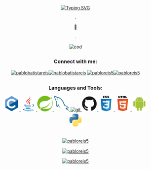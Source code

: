 <div align="center">
<a href="https://git.io/typing-svg"><img src="https://readme-typing-svg.herokuapp.com?font=Silkscreen&size=40&pause=1000&color=00CA6AFF&center=true&vCenter=true&width=1000&lines=Welcome+:);My+name+is+Pablo+Batista.;I+study+Information+Systems+at+UFOP." alt="Typing SVG" /></a>
<p>.</p>
<p>📂</p>
<p>.</p>
<img align="center" alt="cod" width="400" src="https://c.tenor.com/GfSX-u7VGM4AAAAM/coding.gif">
</div>



##

<h3 align="center">Connect with me:</h3>
<p align="center">
<a href="https://www.linkedin.com/in/pablobatreis/" target="blank"><img align="center" src="https://raw.githubusercontent.com/rahuldkjain/github-profile-readme-generator/master/src/images/icons/Social/linked-in-alt.svg" alt="pablobatistareis" height="40" width="50" /></a><a href="mailto:pabloreis2001@gmail.com?Body=Ol%E1%2C%20Pablo%21%20Vim%20pelo%20GitHub" target="blank"><img align="center" src="https://www.svgrepo.com/show/303161/gmail-icon-logo.svg" alt="pablobatistareis" height="40" width="40" /></a>
<a href="https://instagram.com/pabloreis5" target="blank"><img align="center" src="https://raw.githubusercontent.com/rahuldkjain/github-profile-readme-generator/master/src/images/icons/Social/instagram.svg" alt="pabloreis5" height="40" width="50" /></a><a href="https://github.com/pabloreis5" target="blank"><img align="center" src="https://raw.githubusercontent.com/rahuldkjain/github-profile-readme-generator/master/src/images/icons/Social/github.svg" alt="pabloreis5" height="40" width="50" /></a>
</p>

##

<h3 align="center">Languages and Tools:</h3>
<p align="center"> 
  <a href="https://www.cprogramming.com/" target="_blank" rel="noreferrer"> <img src="https://raw.githubusercontent.com/devicons/devicon/master/icons/c/c-original.svg" alt="c" width="50" height="50"/> </a> 
  <a href="https://www.java.com" target="_blank" rel="noreferrer"> <img src="https://raw.githubusercontent.com/devicons/devicon/master/icons/java/java-original.svg" alt="java" width="50" height="50"/> </a>
  <a href="" target="_blank" rel="noreferrer"> <img src="https://github.com/devicons/devicon/blob/master/icons/spring/spring-original.svg" alt="spring" width="50" height="50"/> </a>
  <a href="" target="_blank" rel="noreferrer"> <img src="https://github.com/devicons/devicon/blob/master/icons/mysql/mysql-original.svg" alt="mysql" width="50" height="50"/> </a>
  <a href="https://git-scm.com/" target="_blank" rel="noreferrer"> <img src="https://www.vectorlogo.zone/logos/git-scm/git-scm-icon.svg" alt="git" width="50" height="50"/> </a>
  <a href="" target="_blank" rel="noreferrer"> <img src="https://github.com/devicons/devicon/blob/master/icons/github/github-original.svg" alt="git" width="50" height="50"/> </a>
  <a href="" target="_blank" rel="noreferrer"> <img src="https://raw.githubusercontent.com/devicons/devicon/master/icons/css3/css3-original-wordmark.svg" alt="css3" width="50" height="50"/> </a>  
  <a href="https://www.w3.org/html/" target="_blank" rel="noreferrer"> <img src="https://raw.githubusercontent.com/devicons/devicon/master/icons/html5/html5-original-wordmark.svg" alt="html5" width="50" height="50"/> </a>
  <a href="https://developer.android.com" target="_blank" rel="noreferrer"> <img src="https://github.com/devicons/devicon/blob/master/icons/android/android-plain.svg" alt="android" width="50" height="50"/> </a>
  <a href="" target="_blank" rel="noreferrer"> <img src="https://github.com/devicons/devicon/blob/master/icons/python/python-original.svg" alt="python" width="50" height="50"/>
  
</p>

##

<div align="center">
  <p><img align="center" src="https://github-readme-stats.vercel.app/api/top-langs?username=pabloreis5&show_icons=true&locale=en&layout=compact&theme=dark" alt="pabloreis5" /></p>
  <p><img align="center" src="https://github-readme-stats.vercel.app/api?username=pabloreis5&show_icons=true&locale=en&theme=dark" alt="pabloreis5" /></p>
  <p><img align="center" src="https://github-readme-streak-stats.herokuapp.com/?user=pabloreis5&theme=dark" alt="pabloreis5" /></p>
</div>
